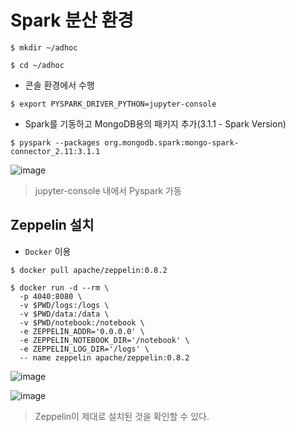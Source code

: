 # Spark 분산 환경

`$ mkdir ~/adhoc`

`$ cd ~/adhoc`

- 콘솔 환경에서 수행

`$ export PYSPARK_DRIVER_PYTHON=jupyter-console`

- Spark를 기동하고 MongoDB용의 패키지 추가(3.1.1 - Spark Version)

`$ pyspark --packages org.mongodb.spark:mongo-spark-connector_2.11:3.1.1`

![image](https://user-images.githubusercontent.com/43158502/138860835-e624a3d3-1bba-4332-a043-f4bf504a9842.png)

> jupyter-console 내에서 Pyspark 가동 

## Zeppelin 설치

- `Docker` 이용

`$ docker pull apache/zeppelin:0.8.2`
```
$ docker run -d --rm \
  -p 4040:8080 \
  -v $PWD/logs:/logs \
  -v $PWD/data:/data \
  -v $PWD/notebook:/notebook \
  -e ZEPPELIN_ADDR='0.0.0.0' \
  -e ZEPPELIN_NOTEBOOK_DIR='/notebook' \
  -e ZEPPELIN_LOG_DIR='/logs' \
  -- name zeppelin apache/zeppelin:0.8.2
```

![image](https://user-images.githubusercontent.com/43158502/138888174-f551a5f6-6b91-4ce9-8060-57c17beda06d.png)

![image](https://user-images.githubusercontent.com/43158502/138888757-9a864f75-a5c9-4256-bce1-f07461d2bccf.png)
> Zeppelin이 제대로 설치된 것을 확인할 수 있다.
